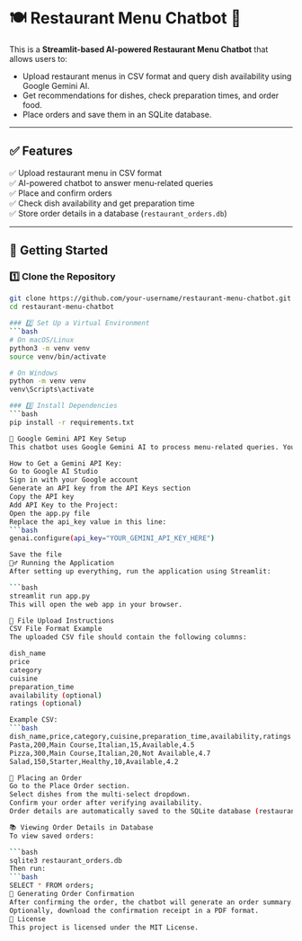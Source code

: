 # 🍽️ Restaurant Menu Chatbot 🤖  
This is a **Streamlit-based AI-powered Restaurant Menu Chatbot** that allows users to:

- Upload restaurant menus in CSV format and query dish availability using Google Gemini AI.  
- Get recommendations for dishes, check preparation times, and order food.  
- Place orders and save them in an SQLite database.  

---

## ✅ Features  
✅ Upload restaurant menu in CSV format  
✅ AI-powered chatbot to answer menu-related queries  
✅ Place and confirm orders  
✅ Check dish availability and get preparation time  
✅ Store order details in a database (`restaurant_orders.db`)  

---

## 🚀 Getting Started  

### 1️⃣ Clone the Repository
```bash
git clone https://github.com/your-username/restaurant-menu-chatbot.git
cd restaurant-menu-chatbot

### 2️⃣ Set Up a Virtual Environment
```bash
# On macOS/Linux
python3 -m venv venv
source venv/bin/activate

# On Windows
python -m venv venv
venv\Scripts\activate

### 3️⃣ Install Dependencies
```bash
pip install -r requirements.txt

🔑 Google Gemini API Key Setup
This chatbot uses Google Gemini AI to process menu-related queries. You need to configure an API key.

How to Get a Gemini API Key:
Go to Google AI Studio
Sign in with your Google account
Generate an API key from the API Keys section
Copy the API key
Add API Key to the Project:
Open the app.py file
Replace the api_key value in this line:
```bash
genai.configure(api_key="YOUR_GEMINI_API_KEY_HERE")

Save the file
🏃‍♂️ Running the Application
After setting up everything, run the application using Streamlit:

```bash
streamlit run app.py
This will open the web app in your browser.

📂 File Upload Instructions
CSV File Format Example
The uploaded CSV file should contain the following columns:

dish_name
price
category
cuisine
preparation_time
availability (optional)
ratings (optional)

Example CSV:
```bash
dish_name,price,category,cuisine,preparation_time,availability,ratings
Pasta,200,Main Course,Italian,15,Available,4.5
Pizza,300,Main Course,Italian,20,Not Available,4.7
Salad,150,Starter,Healthy,10,Available,4.2

🍲 Placing an Order
Go to the Place Order section.
Select dishes from the multi-select dropdown.
Confirm your order after verifying availability.
Order details are automatically saved to the SQLite database (restaurant_orders.db).

📚 Viewing Order Details in Database
To view saved orders:

```bash
sqlite3 restaurant_orders.db
Then run:
```bash
SELECT * FROM orders;
📝 Generating Order Confirmation
After confirming the order, the chatbot will generate an order summary.
Optionally, download the confirmation receipt in a PDF format.
📜 License
This project is licensed under the MIT License.

